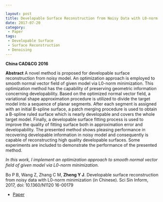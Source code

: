 ```yaml
---

layout: post
title: Developable Surface Reconstruction from Noisy Data with L0-norm Minimization
date: 2017-07-20
category:
 - Paper
tags:
 - Developable Surface
 - Surface Reconstruction
 - Denoising
---
```


__China CAD&CG 2016__

__Abstract__ A novel method is proposed for developable surface reconstruction from noisy model. An optimization approach is employed to smooth normal vector field of given model via L0-norm minimization. This optimization method has the capability of preserving geometric information concerning developability. Based on the optimized normal vector field, a variational shape approximation procedure is utilized to divide the target model into a sequence of planar segments. After each segment is assigned with an initial B-spline surface, a patch merging procedure is used to obtain a B-spline ruled surface which is nearly developable and covers the whole target model. Finally, a developable surface fitting process is used to improve the quality of fitting surface both in approximation error and developability. The presented method shows pleasing performance in recovering developable information in noisy model and consequently is capable of reconstructing high quality developable surfaces. Some experiments are included to demonstrate the performance of the presented method.

_In this work, I implement an optimization approach to smooth normal vector ﬁeld of given model via L0-norm minimization._

Bo P B, Wang Z, Zhang C M, __Zheng Y J__. Developable surface reconstruction from noisy data with L0-norm minimization (in Chinese). Sci Sin Inform, 2017, doi: 10.1360/N1120 16-00179


* [Paper](https://paulyzheng.github.io/paper/2017-01.pdf)

